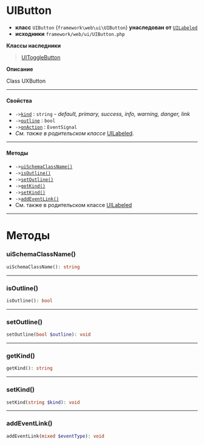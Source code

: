 # UIButton

- **класс** `UIButton` (`framework\web\ui\UIButton`) **унаследован от** [`UILabeled`](https://github.com/jphp-group/wizard-framework/blob/master/wizard-web-ui/api-docs/classes/framework/web/ui/UILabeled.ru.md)
- **исходники** `framework/web/ui/UIButton.php`

**Классы наследники**

> [UIToggleButton](https://github.com/jphp-group/wizard-framework/blob/master/wizard-web-ui/api-docs/classes/framework/web/ui/UIToggleButton.ru.md)

**Описание**

Class UXButton

---

#### Свойства

- `->`[`kind`](#prop-kind) : `string` - _default, primary, success, info, warning, danger, link_
- `->`[`outline`](#prop-outline) : `bool`
- `->`[`onAction`](#prop-onaction) : `EventSignal`
- *См. также в родительском классе* [UILabeled](https://github.com/jphp-group/wizard-framework/blob/master/wizard-web-ui/api-docs/classes/framework/web/ui/UILabeled.ru.md).

---

#### Методы

- `->`[`uiSchemaClassName()`](#method-uischemaclassname)
- `->`[`isOutline()`](#method-isoutline)
- `->`[`setOutline()`](#method-setoutline)
- `->`[`getKind()`](#method-getkind)
- `->`[`setKind()`](#method-setkind)
- `->`[`addEventLink()`](#method-addeventlink)
- См. также в родительском классе [UILabeled](https://github.com/jphp-group/wizard-framework/blob/master/wizard-web-ui/api-docs/classes/framework/web/ui/UILabeled.ru.md)

---
# Методы

<a name="method-uischemaclassname"></a>

### uiSchemaClassName()
```php
uiSchemaClassName(): string
```

---

<a name="method-isoutline"></a>

### isOutline()
```php
isOutline(): bool
```

---

<a name="method-setoutline"></a>

### setOutline()
```php
setOutline(bool $outline): void
```

---

<a name="method-getkind"></a>

### getKind()
```php
getKind(): string
```

---

<a name="method-setkind"></a>

### setKind()
```php
setKind(string $kind): void
```

---

<a name="method-addeventlink"></a>

### addEventLink()
```php
addEventLink(mixed $eventType): void
```